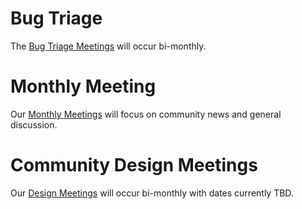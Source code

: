 # Bug Triage
The [Bug Triage Meetings](Bug-Triage) will occur bi-monthly.

# Monthly Meeting
Our [Monthly Meetings](Monthly-Meeting) will focus on community news and general discussion.

# Community Design Meetings
Our [Design Meetings](Design-Meeting) will occur bi-monthly with dates currently TBD.